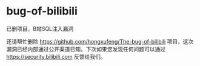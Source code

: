 # bug-of-bilibili
已删项目，B站SQL注入漏洞


还请帮忙删除 https://github.com/hongxufeng/The-bug-of-bilibili 项目，这次漏洞已经内部通过公开渠道已知。下次如果您发现任何问题可以通过 https://security.bilibili.com 反馈给我们。
